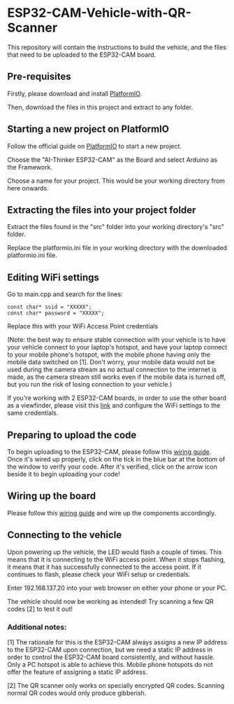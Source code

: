# ESP32-CAM-Vehicle-with-QR-Scanner

This repository will contain the instructions to build the vehicle, and the files that need to be uploaded to the ESP32-CAM board.

## Pre-requisites

Firstly, please download and install [PlatformIO](https://platformio.org/install/ide?install=vscode).

Then, download the files in this project and extract to any folder.

## Starting a new project on PlatformIO

Follow the official guide on [PlatformIO](https://docs.platformio.org/en/latest/integration/ide/vscode.html#quick-start) to start a new project.

Choose the "AI-Thinker ESP32-CAM" as the Board and select Arduino as the Framework.

Choose a name for your project. This would be your working directory from here onwards.

## Extracting the files into your project folder

Extract the files found in the "src" folder into your working directory's "src" folder.

Replace the platformio.ini file in your working directory with the downloaded platformio.ini file.

## Editing WiFi settings

Go to main.cpp and search for the lines:

```
const char* ssid = "XXXXX";
const char* password = "XXXXX";
```

Replace this with your WiFi Access Point credentials

(Note: the best way to ensure stable connection with your vehicle is to have your vehicle connect to your laptop's hotspot, and have your laptop connect to your mobile phone's hotspot, with the mobile phone having only the mobile data switched on [1]. Don't worry, your mobile data would not be used during the camera stream as no actual connection to the internet is made, as the camera stream still works even if the mobile data is turned off, but you run the risk of losing connection to your vehicle.)

If you're working with 2 ESP32-CAM boards, in order to use the other board as a viewfinder, please visit this [link](https://github.com/leeyanhuilyh/ESP32-CAM-Vehicle-Viewfinder) and configure the WiFi settings to the same credentials.

## Preparing to upload the code

To begin uploading to the ESP32-CAM, please follow this [wiring guide](https://i1.wp.com/randomnerdtutorials.com/wp-content/uploads/2019/12/ESP32-CAM-FTDI-programmer-5V-supply.png?w=750&quality=100&strip=all&ssl=1). Once it's wired up properly, click on the tick in the blue bar at the bottom of the window to verify your code. After it's verified, click on the arrow icon beside it to begin uploading your code!

## Wiring up the board

Please follow this [wiring guide](https://imgur.com/W20d9TJ) and wire up the components accordingly.

## Connecting to the vehicle

Upon powering up the vehicle, the LED would flash a couple of times. This means that it is connecting to the WiFi access point. When it stops flashing, it means that it has successfully connected to the access point. If it continues to flash, please check your WiFi setup or credentials.

Enter 192.168.137.20 into your web browser on either your phone or your PC.

The vehicle should now be working as intended! Try scanning a few QR codes [2] to test it out!

### Additional notes:

[1] The rationale for this is the ESP32-CAM always assigns a new IP address to the ESP32-CAM upon connection, but we need a static IP address in order to control the ESP32-CAM board consistently, and without hassle. Only a PC hotspot is able to achieve this. Mobile phone hotspots do not offer the feature of assigning a static IP address.

[2] The QR scanner only works on specially encrypted QR codes. Scanning normal QR codes would only produce gibberish.
